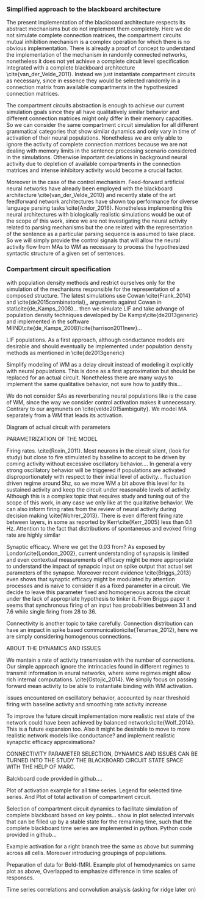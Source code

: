 ### Simplified approach to the blackboard architecture

The present implementation of the blackboard architecture respects its abstract mechanisms but do not implement them completely. Here we do not simulate complete connection matrices, the compartment circuits mutual inhibition mechanism is a complex operation for which there is no obvious implementation. There is already a proof of concept to understand the implementation of the mechanism in randomly connected networks, nonetheless it does not yet achieve a complete circuit level specification integrated with a complete blackboard architecture \cite{van_der_Velde_2011}. Instead we just instantiate compartment circuits as necessary, since in essence they would be selected randomly in a connection matrix from available compartments in the hypothesized connection matrices.

The compartment circuits abstraction is enough to achieve our current simulation goals since they all have qualitatively similar behavior and different connection matrices might only differ in their memory capacities. So we can consider the same compartment circuit simulation for all different grammatical categories that show similar dynamics and only vary in time of activation of their neural populations. Nonetheless we are only able to ignore the activity of complete connection matrices because we are not dealing with memory limits in the sentence processing scenario considered in the simulations. Otherwise important deviations in background neural activity due to depletion of available compartments in the connection matrices and intense inhibitory activity would become a crucial factor.

Moreover in the case of the control mechanism. Feed-forward artificial neural networks have already been employed with the blackboard architecture \cite{van_der_Velde_2010} and recently state of the art feedforward network architectures have shown top performance for diverse language parsing tasks \cite{Andor_2016}. Nonetheless implementing this neural architectures with biologically realistic simulations would be out of the scope of this work, since we are not investigating the neural activity related to parsing mechanisms but the one related with the representation of the sentence as a particular parsing sequence is assumed to take place. So we will simply provide the control signals that will allow the neural activity flow from MAs to WM as necessary to process the hypothesized syntactic structure of a given set of sentences.

### Compartment circuit specification



with population density methods and restrict ourselves only for the simulation of the mechanisms responsible for the representation of a composed structure. The latest simulations use Cowan \cite{Frank_2014} and \cite{de2015combinatorial},, arguments against Cowan in stat\cite{de_Kamps_2008}... then we simulate LIF and take advange of population density techniques developed by De Kamps\cite{de2013generic} and implemented in the software MIIND\cite{de_Kamps_2008}\cite{harrison2011new}...

LIF populations. As a first approach, although conductance models are desirable and should eventually be implemented under population density methods as mentioned in \cite{de2013generic}

Simplify modeling of WM as a delay circuit instead of modeling it explicitly with neural populations. This is done as a first approximation but should be replaced for an actual circuit. Nonetheless there are many ways to implement the same qualitative behavior, not sure how to justify this...

We do not consider SAs as reverberating neural populations like is the case of WM, since the way we consider control activation makes it unnecessary. Contrary to our argmunets on \cite{velde2015ambiguity}. We model MA separately from a WM that leads its activation.

Diagram of actual circuit with parameters

PARAMETRIZATION OF THE MODEL


Firing rates. \cite{Roxin_2011}. Most neurons in the circuit silent, (look for study) but close to fire stimulated by baseline to accept to be driven by coming activity without excessive oscillatory behavior.... In general a very strong oscillatory behavior will be triggered if populations are activated disproportionately with respect to their initial level of activity... fluctuation driven regime around 5hz, so we move WM a bit above this level for its sustained activity and keep the circuit under reasonable levels of activity. Although this is a complex topic that requires study and tuning out of the scope of this work, in any case we only like at the qualitative behavior. We can also inform firing rates from the review of neural activity during decision making \cite{Wohrer_2013}. There is even different firing rate between layers, in some as reported by Kerr\cite{Kerr_2005} less than 0.1 Hz. Attention to the fact that distributions of spontaneous and evoked firing rate are highly similar

Synaptic efficacy. Where we get the 0.03 from? As exposed by London\cite{London_2002}, current understanding of synapsis is limited and even contextual measurements of efficacy might be more appropriate to understand the impact of synapcic input on spike output that actual set parameters of the synapse. Moreover recent evidence \cite{Briggs_2013} even shows that synaptic efficacy might be modulated by attention processes and is naive to consider it as a fixed parameter in a circuit. We decide to leave this parameter fixed and homogeneous across the circuit under the lack of appropriate hypothesis to tinker it. From Briggs paper it seems that synchronous firing of an input has probabilities between 3.1 and 7.6 while single firing from 28 to 36.

Connectivity is another topic to take carefully. Connection distribution can have an impact in spike based communication\cite{Teramae_2012}, here we are simply considering homogenous connections.

ABOUT THE DYNAMICS AND ISSUES

We mantain a rate of activity transmission with the number of connections. Our simple approach ignore the intrincacies found in different regimes to transmit information in enural networks, where some regimes might allow rich internal computations. \cite{Ostojic_2014}. We simply focus on passing forward mean activity to be able to instantiate binding with WM activation.

issues encountered on oscillatory behavior, accounted by near threshold firing with baseline activity and smoothing rate activity increase

To improve the future circuit implementation more realistic rest state of the network could have been achieved by balanced networks\cite{Wolf_2014}. This is a future expansion too. Also it might be desirable to move to more realistic network models like conductance? and implement realistic synapctic efficacy approximations?

CONNECTIVITY PARAMETER SELECTION, DYNAMICS AND ISSUES CAN BE TURNED INTO THE STUDY THE BLACKBOARD CIRCUIT STATE SPACE WITH THE HELP OF MARC.


Balckboard code provided in github....

Plot of activation example for all time series. Legend for selected time series. And Plot of total activation of compartment circuit.

Selection of compartment circuit dynamics to facilitate simulation of complete blackboard based on key points... show in plot selected intervals that can be filled up by a stable state for the remaining time, such that the complete blackboard time series are implemented in python. Python code provided in github...

Example activation for a right branch tree the same as above but summing across all cells. Moreover introducing groupings of populations.

Preparation of data for Bold-fMRI. Example plot of hemodynamics on same plot as above, Overlapped to emphasize difference in time scales of responses.

Time series correlations and convolution analysis (asking for ridge later on)